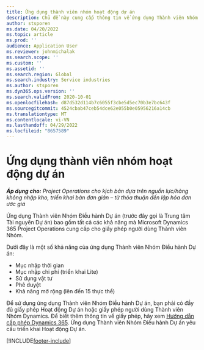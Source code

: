 ```yaml
---
title: Ứng dụng thành viên nhóm hoạt động dự án
description: Chủ đề này cung cấp thông tin về ứng dụng Thành viên Nhóm Điều hành Dự án trong Microsoft Dynamics 365 Project Operations.
author: stsporen
ms.date: 04/20/2022
ms.topic: article
ms.prod: ''
audience: Application User
ms.reviewer: johnmichalak
ms.search.scope: ''
ms.custom: ''
ms.assetid: ''
ms.search.region: Global
ms.search.industry: Service industries
ms.author: stsporen
ms.dyn365.ops.version: ''
ms.search.validFrom: 2020-10-01
ms.openlocfilehash: d87d532d114b7c6055f3cbe5d5ec70b3e7bc643f
ms.sourcegitcommit: 4524cbab47ceb54dce62e055b0e05956216a14cb
ms.translationtype: MT
ms.contentlocale: vi-VN
ms.lasthandoff: 04/29/2022
ms.locfileid: "8657589"
---
```

# <a name="project-operations-team-member-app"></a>Ứng dụng thành viên nhóm hoạt động dự án

_**Áp dụng cho:** Project Operations cho kịch bản dựa trên nguồn lực/hàng không nhập kho, triển khai bản đơn giản – từ thỏa thuận đến lập hóa đơn ước giá_

Ứng dụng Thành viên Nhóm Điều hành Dự án (trước đây gọi là Trung tâm Tài nguyên Dự án) bao gồm tất cả các khả năng mà Microsoft Dynamics 365 Project Operations cung cấp cho giấy phép người dùng Thành viên Nhóm.

Dưới đây là một số khả năng của ứng dụng Thành viên Nhóm Điều hành Dự án:

- Mục nhập thời gian
- Mục nhập chi phí (triển khai Lite)
- Sử dụng vật tư
- Phê duyệt
- Khả năng mở rộng (lên đến 15 thực thể)

Để sử dụng ứng dụng Thành viên Nhóm Điều hành Dự án, bạn phải có đầy đủ giấy phép Hoạt động Dự án hoặc giấy phép người dùng Thành viên Nhóm Dynamics. Để biết thêm thông tin về giấy phép, hãy xem [Hướng dẫn cấp phép Dynamics 365](https://go.microsoft.com/fwlink/?LinkId=866544&clcid=0x409). Ứng dụng Thành viên Nhóm Điều hành Dự án yêu cầu triển khai Hoạt động Dự án.

[!INCLUDE[footer-include](../includes/footer-banner.md)]
